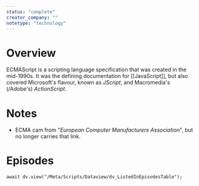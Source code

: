 ```yaml
---
status: "complete"
creator_company: ""
notetype: "technology"
---
```


# Overview
ECMAScript is a scripting language specification that was created in the mid-1990s. It was the defining documentation for [[JavaScript]], but also covered Microsoft's flavour, known as *JScript*, and Macromedia's (/Adobe's) *ActionScript*.

# Notes
- ECMA cam from "*European Computer Manufacturers Association*", but no longer carries that link.

# Episodes
```dataviewjs
await dv.view("/Meta/Scripts/Dataview/dv_ListedInEpisodesTable");
```
